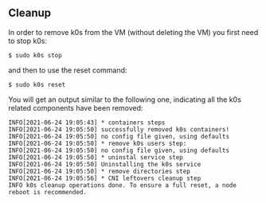 ## Cleanup

In order to remove k0s from the VM (without deleting the VM) you first need to stop k0s:

```
$ sudo k0s stop
```

and then to use the reset command:

```
$ sudo k0s reset
```

You will get an output similar to the following one, indicating all the k0s related components have been removed:

```
INFO[2021-06-24 19:05:43] * containers steps                           
INFO[2021-06-24 19:05:50] successfully removed k0s containers!         
INFO[2021-06-24 19:05:50] no config file given, using defaults         
INFO[2021-06-24 19:05:50] * remove k0s users step:                     
INFO[2021-06-24 19:05:50] no config file given, using defaults         
INFO[2021-06-24 19:05:50] * uninstal service step                      
INFO[2021-06-24 19:05:50] Uninstalling the k0s service                 
INFO[2021-06-24 19:05:50] * remove directories step                    
INFO[2021-06-24 19:05:56] * CNI leftovers cleanup step                 
INFO k0s cleanup operations done. To ensure a full reset, a node reboot is recommended. 
```

